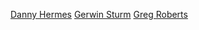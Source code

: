 [Danny Hermes](https://github.com/dhermes)
[Gerwin Sturm](https://github.com/Scarygami)
[Greg Roberts](https://github.com/acroyogi)
